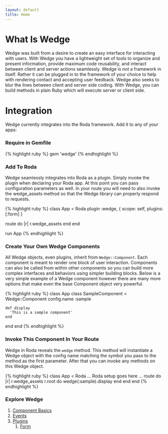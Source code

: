 ```yaml
---
layout: default
title: Home
---
```


What Is Wedge
=============

Wedge was built from a desire to create an easy interface for interacting with users. With Wedge you have a lightweight set of tools to organize and present information, provide maximum code reusability, and interact between client and server actions seamlessly. Wedge is not a framework in itself. Rather it can be plugged in to the framework of your choice to help with rendering contact and accepting user feedback. Wedge also seeks to blur the lines between client and server side coding. With Wedge, you can build methods in plain Ruby which will execute server or client side.

Integration
===========

Wedge currently integrates into the Roda framework. Add it to any of your apps:

### Require in Gemfile

{% highlight ruby %}
gem 'wedge'
{% endhighlight %}

### Add To Roda

Wedge seamlessly integrates into Roda as a plugin. Simply invoke the plugin when declaring your Roda app. At this point you can pass configuration parameters as well. In your route you will need to also invoke the wedge_assets method so that the Wedge library can properly respond to requests.

{% highlight ruby %}
class App < Roda
  plugin :wedge, {
    scope: self,
    plugins: [:form]
  }

  route do |r|
    r.wedge_assets
  end
end

run App
{% endhighlight %}

### Create Your Own Wedge Components

All Wedge objects, even plugins, inherit from `Wedge::Component`. Each component is meant to render one block of user interaction. Components can also be called from within other components so you can build more complex interfaces and behaviors using simpler building blocks. Below is a very simple example of a Wedge component however there are many more options that make even the base Component object very powerful.

{% highlight ruby %}
class App
  class SampleComponent < Wedge::Component
    config.name :sample

    def display
      'This is a sample component'
    end
  end
end
{% endhighlight %}

### Invoke This Component In Your Route

Wedge in Roda reveals the `wedge` method. This method will instantiate a Wedge object with the config name matching the symbol you pass to the method as the first parameter. After that you can invoke any methods on this Wedge object.

{% highlight ruby %}
class App < Roda
  ... Roda setup goes here ...
  route do |r|
    r.wedge_assets
    r.root do
      wedge(:sample).display
    end
  end
end
{% endhighlight %}

### Explore Wedge

1. [Component Basics](/pages/component.html)
1. [Events](/pages/events.html)
1. [Plugins](/pages/plugins.html)
    1. [Form](/pages/plugins/form.html)
